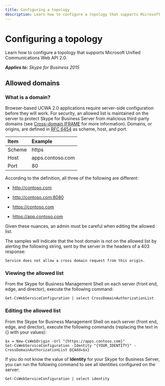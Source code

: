 ```yaml
---
title: Configuring a topology
description: Learn how to configure a topology that supports Microsoft Unified Communications Web API 2.0.
---
```

# Configuring a topology
Learn how to configure a topology that supports Microsoft Unified Communications Web API 2.0.


 _**Applies to:** Skype for Business 2015_

## Allowed domains


### What is a domain?

Browser-based UCWA 2.0 applications require server-side configuration before they will work. For security, an allowed list is maintained on the server to protect Skype for Business Server from malicious third-party domains (see [Cross-domain IFRAME](Cross_domainIFRAME.md) for more information). Domains, or origins, are defined in [RFC 6454](http://tools.ietf.org/html/rfc6454) as scheme, host, and port.

|**Item**|**Example**|
|:-----|:-----|
|Scheme|https|
|Host|apps.contoso.com|
|Port|80|

According to the definition, all three of the following are different:


- http://contoso.com
 
- http://contoso.com:8080
 
- https://contoso.com
 
- https://app.contoso.com
 
Given these nuances, an admin must be careful when editing the allowed list.

The samples will indicate that the host domain is not on the allowed list by alerting the following string, sent by the server in the headers of a 403 response:




```
Service does not allow a cross domain request from this origin.
```


### Viewing the allowed list

From the Skype for Business Management Shell on each server (front end, edge, and director), execute the following command:


```
Get-CsWebServiceConfiguration | select CrossDomainAuthorizationList
```


### Editing the allowed list

From the Skype for Business Management Shell on each server (front end, edge, and director), execute the following commands (replacing the text in {} with your values):


```
$x = New-CsWebOrigin -Url "{https://apps.contoso.com}"
Set-CsWebServiceConfiguration -Identity "{YOUR_IDENTITY}" -CrossDomainAuthorizationList @{Add=$x}

```

If you do not know the value of **Identity** for your Skype for Business Server, you can run the following command to see all identities configured on the server:




```
Get-CsWebServiceConfiguration | select identity

```

